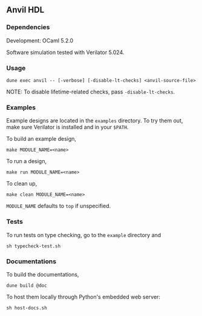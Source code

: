 ## Anvil HDL

### Dependencies

Development: OCaml 5.2.0

Software simulation tested with Verilator 5.024.

### Usage

```
dune exec anvil -- [-verbose] [-disable-lt-checks] <anvil-source-file>
```

NOTE: To disable lifetime-related checks, pass `-disable-lt-checks`.

### Examples

Example designs are located in the `examples` directory.
To try them out, make sure Verilator is installed and in
your `$PATH`.

To build an example design,
```
make MODULE_NAME=<name>
```

To run a design,
```
make run MODULE_NAME=<name>
```

To clean up,
```
make clean MODULE_NAME=<name>
```

`MODULE_NAME` defaults to `top` if unspecified.


### Tests

To run tests on type checking, go to the `example` directory
and
```
sh typecheck-test.sh
```

### Documentations

To build the documentations,
```
dune build @doc
```

To host them locally through Python's embedded web server:
```
sh host-docs.sh
```
